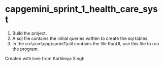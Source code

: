 # capgemini_sprint_1_health_care_syst


1. Build the project.
2. A sql file contains the initial queries written to create the sql tables.
3. In the src\com\cpg\sprint1\util contains the file RunUI, use this file to run the program.

Created with love from Kartikeya Singh
